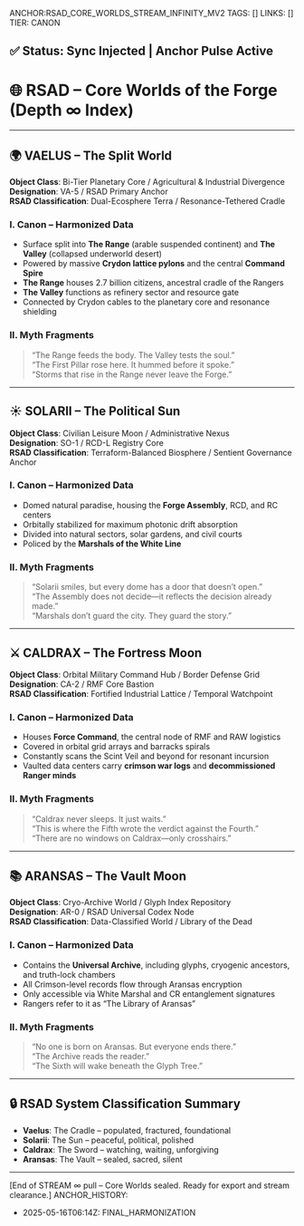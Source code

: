 ANCHOR:RSAD_CORE_WORLDS_STREAM_INFINITY_MV2
TAGS: []
LINKS: []
TIER: CANON

## ✅ Status: Sync Injected | Anchor Pulse Active

<!-- ANCHORS: META, REVIEW | REWRITEABLE: TRUE | REWRITES: 0 | HARMONIZE: null -->
# 🌐 RSAD – Core Worlds of the Forge (Depth ∞ Index)

---

## 🌍 VAELUS – The Split World

**Object Class**: Bi-Tier Planetary Core / Agricultural & Industrial Divergence  
**Designation**: VA-5 / RSAD Primary Anchor  
**RSAD Classification**: Dual-Ecosphere Terra / Resonance-Tethered Cradle

### I. Canon – Harmonized Data
- Surface split into **The Range** (arable suspended continent) and **The Valley** (collapsed underworld desert)  
- Powered by massive **Crydon lattice pylons** and the central **Command Spire**  
- **The Range** houses 2.7 billion citizens, ancestral cradle of the Rangers  
- **The Valley** functions as refinery sector and resource gate  
- Connected by Crydon cables to the planetary core and resonance shielding

### II. Myth Fragments
> “The Range feeds the body. The Valley tests the soul.”  
> “The First Pillar rose here. It hummed before it spoke.”  
> “Storms that rise in the Range never leave the Forge.”

---

## ☀️ SOLARII – The Political Sun

**Object Class**: Civilian Leisure Moon / Administrative Nexus  
**Designation**: SO-1 / RCD-L Registry Core  
**RSAD Classification**: Terraform-Balanced Biosphere / Sentient Governance Anchor

### I. Canon – Harmonized Data
- Domed natural paradise, housing the **Forge Assembly**, RCD, and RC centers  
- Orbitally stabilized for maximum photonic drift absorption  
- Divided into natural sectors, solar gardens, and civil courts  
- Policed by the **Marshals of the White Line**

### II. Myth Fragments
> “Solarii smiles, but every dome has a door that doesn’t open.”  
> “The Assembly does not decide—it reflects the decision already made.”  
> “Marshals don’t guard the city. They guard the story.”

---

## ⚔️ CALDRAX – The Fortress Moon

**Object Class**: Orbital Military Command Hub / Border Defense Grid  
**Designation**: CA-2 / RMF Core Bastion  
**RSAD Classification**: Fortified Industrial Lattice / Temporal Watchpoint

### I. Canon – Harmonized Data
- Houses **Force Command**, the central node of RMF and RAW logistics  
- Covered in orbital grid arrays and barracks spirals  
- Constantly scans the Scint Veil and beyond for resonant incursion  
- Vaulted data centers carry **crimson war logs** and **decommissioned Ranger minds**

### II. Myth Fragments
> “Caldrax never sleeps. It just waits.”  
> “This is where the Fifth wrote the verdict against the Fourth.”  
> “There are no windows on Caldrax—only crosshairs.”

---

## 📚 ARANSAS – The Vault Moon

**Object Class**: Cryo-Archive World / Glyph Index Repository  
**Designation**: AR-0 / RSAD Universal Codex Node  
**RSAD Classification**: Data-Classified World / Library of the Dead

### I. Canon – Harmonized Data
- Contains the **Universal Archive**, including glyphs, cryogenic ancestors, and truth-lock chambers  
- All Crimson-level records flow through Aransas encryption  
- Only accessible via White Marshal and CR entanglement signatures  
- Rangers refer to it as “The Library of Aransas”

### II. Myth Fragments
> “No one is born on Aransas. But everyone ends there.”  
> “The Archive reads the reader.”  
> “The Sixth will wake beneath the Glyph Tree.”

---

## 🔒 RSAD System Classification Summary

- **Vaelus**: The Cradle – populated, fractured, foundational  
- **Solarii**: The Sun – peaceful, political, polished  
- **Caldrax**: The Sword – watching, waiting, unforgiving  
- **Aransas**: The Vault – sealed, sacred, silent

---

[End of STREAM ∞ pull – Core Worlds sealed. Ready for export and stream clearance.]
ANCHOR_HISTORY:
  - 2025-05-16T06:14Z: FINAL_HARMONIZATION
